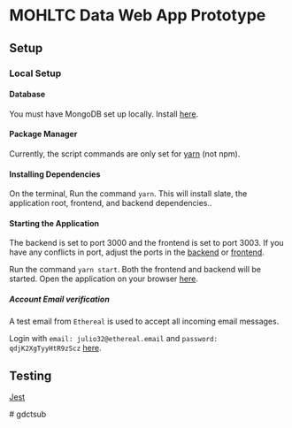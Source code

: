 # MOHLTC Data Web App Prototype

## Setup

### Local Setup

#### Database

You must have MongoDB set up locally. Install [here](https://www.mongodb.com/download-center/community).

#### Package Manager

Currently, the script commands are only set for [yarn](https://yarnpkg.com/lang/en/) (not npm).

#### Installing Dependencies

On the terminal, Run the command `yarn`. This will install slate, the application root, frontend, and backend dependencies..

#### Starting the Application

The backend is set to port 3000 and the frontend is set to port 3003. If you have any conflicts in port, adjust the ports in the [backend](/gdct-app/backend/app.js) or [frontend](/gdct-app/frontend/webpack.dev.js).

Run the command `yarn start`. Both the frontend and backend will be started. Open the application on your browser [here](http://localhost:3003).

##### Account Email verification

A test email from ```Ethereal``` is used to accept all incoming email messages.

Login with ```email: julio32@ethereal.email``` and ```password: qdjK2XgTyyHtR9zScz``` [here](https://ethereal.email/login).

## Testing

[Jest](https://jestjs.io/docs/en/tutorial-react)

#   g d c t s u b  
 